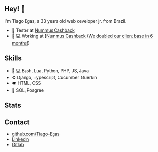 ## Hey! 👋

I'm Tiago Egas, a 33 years old web developer jr. from Brazil.

- 🦔 Tester at [Nummus Cashback](https://nummus.com.br/)
- 👨 💻 Working at [[Nummus Cashback](https://nummus.com.br/) ([We doubled our client base in 6 months!](https://open.spotify.com/episode/2QpABv2mcnwajRKklsaEbd?si=Wdkixn16RcGoIb_vEJwFAA))

## Skills

- 👨 💻 Bash, Lua, Python, PHP, JS, Java
- ⚙️ Django, Typescript, Cucumber, Guerkin
- 👁️ HTML, CSS
- 💽 SQL, Posgree

## Stats

[https://github.com/Tiago-Egas?tab=repositories]: https://github-readme-stats.vercel.app/api?username=Tiago-Egas&show_icons=true&hide=contribs,prs&cache_seconds=86400&theme=catppuccin_mocha

## Contact

- [github.com/Tiago-Egas](https://github.com/Tiago-Egas)
- [LinkedIn](https://www.linkedin.com/in/tiagoegas/)
- [Gitlab](https://gitlab.com/Tiago-Egas)

